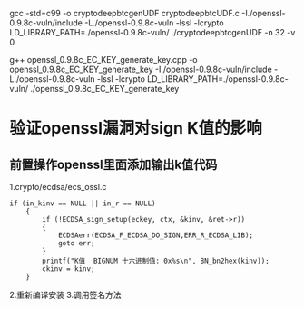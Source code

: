   gcc -std=c99 -o cryptodeepbtcgenUDF cryptodeepbtcUDF.c -I./openssl-0.9.8c-vuln/include -L./openssl-0.9.8c-vuln -lssl -lcrypto
  LD_LIBRARY_PATH=./openssl-0.9.8c-vuln/ ./cryptodeepbtcgenUDF -n 32 -v 0

  g++ openssl_0.9.8c_EC_KEY_generate_key.cpp -o openssl_0.9.8c_EC_KEY_generate_key  -I./openssl-0.9.8c-vuln/include -L./openssl-0.9.8c-vuln -lssl -lcrypto
  LD_LIBRARY_PATH=./openssl-0.9.8c-vuln/ ./openssl_0.9.8c_EC_KEY_generate_key







# 验证openssl漏洞对sign K值的影响
## 前置操作openssl里面添加输出k值代码
1.crypto/ecdsa/ecs_ossl.c  
    
    if (in_kinv == NULL || in_r == NULL)
		{
			if (!ECDSA_sign_setup(eckey, ctx, &kinv, &ret->r))
			{
				ECDSAerr(ECDSA_F_ECDSA_DO_SIGN,ERR_R_ECDSA_LIB);
				goto err;
			}
			printf("K值  BIGNUM 十六进制值: 0x%s\n", BN_bn2hex(kinv)); 
			ckinv = kinv;
		}
2.重新编译安装
3.调用签名方法
